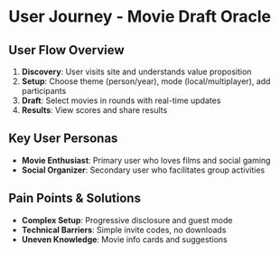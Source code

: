 # User Journey - Movie Draft Oracle

## User Flow Overview
1. **Discovery**: User visits site and understands value proposition
2. **Setup**: Choose theme (person/year), mode (local/multiplayer), add participants
3. **Draft**: Select movies in rounds with real-time updates
4. **Results**: View scores and share results

## Key User Personas
- **Movie Enthusiast**: Primary user who loves films and social gaming
- **Social Organizer**: Secondary user who facilitates group activities

## Pain Points & Solutions
- **Complex Setup**: Progressive disclosure and guest mode
- **Technical Barriers**: Simple invite codes, no downloads
- **Uneven Knowledge**: Movie info cards and suggestions
